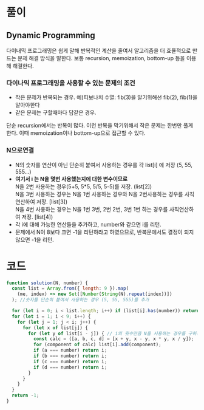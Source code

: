 # 풀이

## Dynamic Programming

다이내믹 프로그래밍은 쉽게 말해 반복적인 계산을 줄여서 알고리즘을 더 효율적으로 만드는 문제 해결 방식을 말한다.
보통 recursion, memoization, bottom-up 등을 이용해 해결한다.

### 다이나믹 프로그래밍을 사용할 수 있는 문제의 조건

- 작은 문제가 반복되는 경우. 예)피보나치 수열: fib(3)을 알기위해선 fib(2), fib(1)을 알아야한다
- 같은 문제는 구할때마다 답같은 경우.

단순 recursion에서는 반복이 많다. 이런 반복을 막기위해서 작은 문제는 한번만 풀게 한다. 이때 memoization이나 bottom-up으로 접근할 수 있다.

### N으로연결
- N의 숫자를 연산이 아닌 단순히 붙여서 사용하는 경우를 각 list[i] 에 저장 (5, 55, 555...)
- **여기서 i 는 N을 몇번 사용했는지에 대한 변수이므로** <br>
N을 2번 사용하는 경우(5+5, 5*5, 5/5, 5-5)를 저장. (list[2]) <br>
N을 3번 사용하는 경우는 N을 1번 사용하는 경우와 N을 2번사용하는 경우를 사칙연산하여 저장. [list[3])<br>
N을 4번 사용하는 경우는 N을 1번 3번, 2번 2번, 3번 1번 하는 경우를 사칙연산하여 저장. [list[4])<br>
- 각 i에 대해 가능한 연산들을 추가하고, number와 같으면 i를 리턴.
- 문제에서 N이 8보다 크면 -1을 리턴하라고 하였으므로, 반복문에서도 결정이 되지않으면 -1을 리턴.

# 코드

```js
function solution(N, number) {
  const list = Array.from({ length: 9 }).map(
    (me, index) => new Set([Number(String(N).repeat(index))])
  ); //숫자를 단순히 붙여서 사용하는 경우 (5, 55, 555)를 추가

  for (let i = 0; i < list.length; i++) if (list[i].has(number)) return i;
  for (let i = 1; i < 9; i++) {
    for (let j = 1; j < i; j++) {
      for (let x of list[j]) {
        for (let y of list[i - j]) { // i의 횟수만큼 N을 사용하는 경우를 구하므로, j와 i-j의 요소들을 사용 (j + (i-j) = i)
          const calc = ([a, b, c, d] = [x + y, x - y, x * y, x / y]);
          for (component of calc) list[i].add(component);
          if (a === number) return i;
          if (b === number) return i;
          if (c === number) return i;
          if (d === number) return i;
        }
      }
    }
  }
  return -1;
}
```
